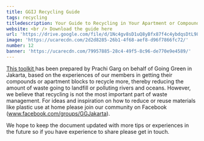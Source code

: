 ```yaml
---
title: GGIJ Recycling Guide
tags: recycling
titledescription: Your Guide to Recycling in Your Apartment or Compound
website: <br /> Download the guide here
url: 'https://drive.google.com/file/d/1Nc4gv8sD1uQ8yBfx87f4c4ybdqsDtL98/view'
image: 'https://ucarecdn.com/2d2d8285-26b1-4f68-aef8-d96f7866fc72/'
number: 12
banner: 'https://ucarecdn.com/79957885-28c4-49f5-8c96-de770e9e4589/'
---
```

[This toolkit ](https://drive.google.com/file/d/1Nc4gv8sD1uQ8yBfx87f4c4ybdqsDtL98/view)has been prepared by Prachi Garg on behalf of Going Green in Jakarta, based on the experiences of our members in getting their compounds or apartment blocks to recycle more, thereby reducing the amount of waste going to landfill or polluting rivers and oceans. However, we believe that recycling is not the most important part of waste management. For ideas and inspiration on how to reduce or reuse materials like plastic use at home please join our community on Facebook (www.facebook.com/groups/GGJakarta).

We hope to keep the document updated with more tips or experiences in the future so if you have experience to share please get in touch.
